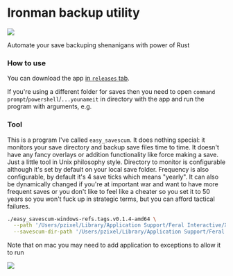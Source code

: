# Ironman backup utility

![](https://github.com/Pzixel/easy_savescum/workflows/Publish/badge.svg)

Automate your save backuping shenanigans with power of Rust

### How to use

You can download the app [in `releases` tab](https://github.com/Pzixel/easy_savescum/releases).

If you're using a different folder for saves then you need to open `command prompt`/`powershell`/`...younameit` in directory with the app and run the program with arguments, e.g.

### Tool

This is a program I've called `easy_savescum`. It does nothing special: it monitors your save directory and backup save files time to time. It doesn't have any fancy overlays or addition functionality like force making a save. Just a little tool in Unix philosophy style. Directory to monitor is configurable although it's set by default on your local save folder. Frequency is also configurable, by default it's 4 save ticks which means "yearly". It can also be dynamically changed if you're at important war and want to have more frequent saves or you don't like to feel like a cheater so you set it to 50 years so you won't fuck up in strategic terms, but you can afford tactical failures.


```bash
./easy_savescum-windows-refs.tags.v0.1.4-amd64 \
  --path '/Users/pzixel/Library/Application Support/Feral Interactive/XCOM 2 WotC/VFS/Local/my games/XCOM2 War of the Chosen/XComGame/SaveData' \
  --savescum-dir-path '/Users/pzixel/Library/Application Support/Feral Interactive/XCOM 2 WotC/VFS/Local/my games/XCOM2 War of the Chosen/XComGame/SaveScum'
```

Note that on mac you may need to add application to exceptions to allow it to run

![](https://i.imgur.com/4Q2vltF.png)
